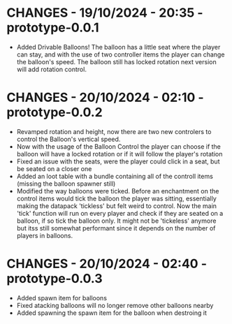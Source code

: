 # CHANGES - 19/10/2024 - 20:35 - prototype-0.0.1

-   Added Drivable Balloons! The balloon has a little seat where the player can stay, and with the use of two controller items the player can change the balloon's speed. The balloon still has locked rotation next version will add rotation control.

# CHANGES - 20/10/2024 - 02:10 - prototype-0.0.2

-   Revamped rotation and height, now there are two new controlers to control the Balloon's vertical speed.
-   Now with the usage of the Balloon Control the player can choose if the balloon will have a locked rotation or if it will follow the player's rotation
-   Fixed an issue with the seats, were the player could click in a seat, but be seated on a closer one
-   Added an loot table with a bundle containing all of the controll items (missing the balloon spawner still)
-   Modified the way balloons were ticked. Before an enchantment on the control items would tick the balloon the player was sitting, essentially making the datapack 'tickless' but felt weird to control. Now the main 'tick' function will run on every player and check if they are seated on a balloon, if so tick the balloon only. It might not be 'tickeless' anymore but itss still somewhat performant since it depends on the number of players in balloons.

# CHANGES - 20/10/2024 - 02:40 - prototype-0.0.3

-   Added spawn item for balloons
-   Fixed atacking balloons will no longer remove other balloons nearby
-   Added spawning the spawn item for the balloon when destroing it

